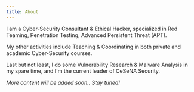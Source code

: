 ```yaml
---
title: About
---
```


I am a Cyber-Security Consultant & Ethical Hacker, specialized in Red Teaming, Penetration Testing, Advanced Persistent Threat (APT).

My other activities include Teaching & Coordinating in both private and academic Cyber-Security courses.

Last but not least, I do some Vulnerability Research & Malware Analysis in my spare time, and I'm the current leader of CeSeNA Security.

<!-- TODO -->
*More content will be added soon.. Stay tuned!*
